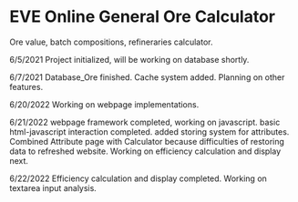 # EVE Online General Ore Calculator
 Ore value, batch compositions, refineraries calculator.

6/5/2021 
Project initialized, will be working on database shortly.

6/7/2021
Database_Ore finished. Cache system added. Planning on other features.

6/20/2022
Working on webpage implementations.

6/21/2022
webpage framework completed, working on javascript.
basic html-javascript interaction completed.
added storing system for attributes.
Combined Attribute page with Calculator because difficulties of restoring data to refreshed website.
Working on efficiency calculation and display next.

6/22/2022
Efficiency calculation and display completed.
Working on textarea input analysis.